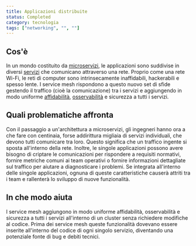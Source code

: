 ```yaml
---
title: Applicazioni distribuite
status: Completed
category: tecnologia
tags: ["networking", "", ""]
---
```


## Cos'è

In un mondo costituito da [microservizi](/it/microservices), le applicazioni sono suddivise in diversi [servizi](/it/services) che comunicano attraverso una rete. Proprio come una rete Wi-Fi, le reti di computer sono intrinsecamente inaffidabili, hackerabili e spesso lente. I service mesh rispondono a questo nuovo set di sfide gestendo il traffico (cioè la comunicazione) tra i servizi e aggiungendo in modo uniforme [affidabilità](/it/reliability), [osservabilità](/it/observability) e sicurezza a tutti i servizi.

## Quali problematiche affronta

Con il passaggio a un'architettura a microservizi, gli ingegneri hanno ora a che fare con centinaia, forse addirittura migliaia di servizi individuali, che devono tutti comunicare tra loro. Questo significa che un traffico ingente si sposta all'interno della rete. Inoltre, le singole applicazioni possono avere bisogno di criptare le comunicazioni per rispondere a requisiti normativi, fornire metriche comuni ai team operativi o fornire informazioni dettagliate sul traffico per aiutare a diagnosticare i problemi. Se integrata all'interno delle singole applicazioni, ognuna di queste caratteristiche causerà attriti tra i team e rallenterà lo sviluppo di nuove funzionalità.

## In che modo aiuta

I service mesh aggiungono in modo uniforme affidabilità, osservabilità e sicurezza a tutti i servizi all'interno di un cluster senza richiedere modifiche al codice. Prima dei service mesh queste funzionalità dovevano essere inserite all'interno del codice di ogni singolo servizio, diventando una potenziale fonte di bug e debiti tecnici.
